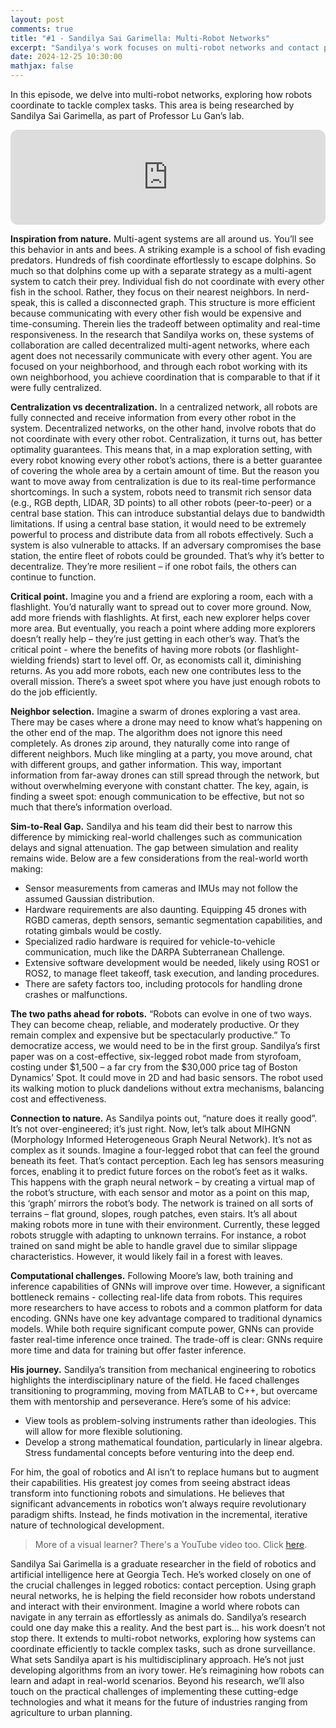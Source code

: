 ```yaml
---
layout: post
comments: true
title: "#1 - Sandilya Sai Garimella: Multi-Robot Networks"
excerpt: "Sandilya's work focuses on multi-robot networks and contact perception using graph neural networks. His research aims to improve how robots coordinate and understand their environment, potentially leading to more versatile and capable robotic systems."
date: 2024-12-25 10:30:00
mathjax: false
---
```


<style>
.post-header h1 {
    font-size: 35px;
}
.post pre,
.post code {
    background-color: #fcfcfc;
    font-size: 13px;
}
.post blockquote {
    font-style: italic;
    background: #f9f9f9;
    border-left: 5px solid #ccc;
    margin: 1.5em 10px;
    padding: 0.5em 10px;
}
</style>

In this episode, we delve into multi-robot networks, exploring how robots coordinate to tackle complex tasks. This area is being researched by Sandilya Sai Garimella, as part of Professor Lu Gan’s lab.

<iframe style="border-radius:12px" src="https://open.spotify.com/embed/episode/0XHV07vqsajxBW9znfMz0P?utm_source=generator&t=0" width="100%" height="152" frameBorder="0" allowfullscreen="" allow="autoplay; clipboard-write; encrypted-media; fullscreen; picture-in-picture" loading="lazy"></iframe>

**Inspiration from nature.** Multi-agent systems are all around us. You’ll see this behavior in ants and bees. A striking example is a school of fish evading predators. Hundreds of fish coordinate effortlessly to escape dolphins. So much so that dolphins come up with a separate strategy as a multi-agent system to catch their prey. Individual fish do not coordinate with every other fish in the school. Rather, they focus on their nearest neighbors. In nerd-speak, this is called a disconnected graph. This structure is more efficient because communicating with every other fish would be expensive and time-consuming. Therein lies the tradeoff between optimality and real-time responsiveness. In the research that Sandilya works on, these systems of collaboration are called decentralized multi-agent networks, where each agent does not necessarily communicate with every other agent. You are focused on your neighborhood, and through each robot working with its own neighborhood, you achieve coordination that is comparable to that if it were fully centralized.

**Centralization vs decentralization.** In a centralized network, all robots are fully connected and receive information from every other robot in the system. Decentralized networks, on the other hand, involve robots that do not coordinate with every other robot. Centralization, it turns out, has better optimality guarantees. This means that, in a map exploration setting, with every robot knowing every other robot’s actions, there is a better guarantee of covering the whole area by a certain amount of time. But the reason you want to move away from centralization is due to its real-time performance shortcomings. In such a system, robots need to transmit rich sensor data (e.g., RGB depth, LIDAR, 3D points) to all other robots (peer-to-peer) or a central base station. This can introduce substantial delays due to bandwidth limitations. If using a central base station, it would need to be extremely powerful to process and distribute data from all robots effectively. Such a system is also vulnerable to attacks. If an adversary compromises the base station, the entire fleet of robots could be grounded. That’s why it’s better to decentralize. They’re more resilient – if one robot fails, the others can continue to function.

**Critical point.** Imagine you and a friend are exploring a room, each with a flashlight. You’d naturally want to spread out to cover more ground. Now, add more friends with flashlights. At first, each new explorer helps cover more area. But eventually, you reach a point where adding more explorers doesn’t really help – they’re just getting in each other’s way. That’s the critical point - where the benefits of having more robots (or flashlight-wielding friends) start to level off. Or, as economists call it, diminishing returns. As you add more robots, each new one contributes less to the overall mission. There’s a sweet spot where you have just enough robots to do the job efficiently.

**Neighbor selection.** Imagine a swarm of drones exploring a vast area. There may be cases where a drone may need to know what’s happening on the other end of the map. The algorithm does not ignore this need completely. As drones zip around, they naturally come into range of different neighbors. Much like mingling at a party, you move around, chat with different groups, and gather information. This way, important information from far-away drones can still spread through the network, but without overwhelming everyone with constant chatter. The key, again, is finding a sweet spot: enough communication to be effective, but not so much that there’s information overload.

**Sim-to-Real Gap.** Sandilya and his team did their best to narrow this difference by mimicking real-world challenges such as communication delays and signal attenuation. The gap between simulation and reality remains wide. Below are a few considerations from the real-world worth making:

* Sensor measurements from cameras and IMUs may not follow the assumed Gaussian distribution.
* Hardware requirements are also daunting. Equipping 45 drones with RGBD cameras, depth sensors, semantic segmentation capabilities, and rotating gimbals would be costly.
* Specialized radio hardware is required for vehicle-to-vehicle communication, much like the DARPA Subterranean Challenge.
* Extensive software development would be needed, likely using ROS1 or ROS2, to manage fleet takeoff, task execution, and landing procedures.
* There are safety factors too, including protocols for handling drone crashes or malfunctions.

**The two paths ahead for robots.** “Robots can evolve in one of two ways. They can become cheap, reliable, and moderately productive. Or they remain complex and expensive but be spectacularly productive.” To democratize access, we would need to be in the first group. Sandilya’s first paper was on a cost-effective, six-legged robot made from styrofoam, costing under $1,500 – a far cry from the $30,000 price tag of Boston Dynamics’ Spot. It could move in 2D and had basic sensors. The robot used its walking motion to pluck dandelions without extra mechanisms, balancing cost and effectiveness.

**Connection to nature.** As Sandilya points out, “nature does it really good”. It’s not over-engineered; it’s just right. Now, let’s talk about MIHGNN (Morphology Informed Heterogeneous Graph Neural Network). It’s not as complex as it sounds. Imagine a four-legged robot that can feel the ground beneath its feet. That’s contact perception. Each leg has sensors measuring forces, enabling it to predict future forces on the robot’s feet as it walks. This happens with the graph neural network – by creating a virtual map of the robot’s structure, with each sensor and motor as a point on this map, this ‘graph’ mirrors the robot’s body. The network is trained on all sorts of terrains – flat ground, slopes, rough patches, even stairs. It’s all about making robots more in tune with their environment. Currently, these legged robots struggle with adapting to unknown terrains. For instance, a robot trained on sand might be able to handle gravel due to similar slippage characteristics. However, it would likely fail in a forest with leaves.

**Computational challenges.** Following Moore’s law, both training and inference capabilities of GNNs will improve over time. However, a significant bottleneck remains - collecting real-life data from robots. This requires more researchers to have access to robots and a common platform for data encoding. GNNs have one key advantage compared to traditional dynamics models. While both require significant compute power, GNNs can provide faster real-time inference once trained. The trade-off is clear: GNNs require more time and data for training but offer faster inference.

**His journey.** Sandilya’s transition from mechanical engineering to robotics highlights the interdisciplinary nature of the field. He faced challenges transitioning to programming, moving from MATLAB to C++, but overcame them with mentorship and perseverance. Here’s some of his advice:

* View tools as problem-solving instruments rather than ideologies. This will allow for more flexible solutioning.
* Develop a strong mathematical foundation, particularly in linear algebra. Stress fundamental concepts before venturing into the deep end.

For him, the goal of robotics and AI isn’t to replace humans but to augment their capabilities. His greatest joy comes from seeing abstract ideas transform into functioning robots and simulations. He believes that significant advancements in robotics won’t always require revolutionary paradigm shifts. Instead, he finds motivation in the incremental, iterative nature of technological development.

> More of a visual learner? There's a YouTube video too. Click [here](https://www.youtube.com/@gatechai).

Sandilya Sai Garimella is a graduate researcher in the field of robotics and artificial intelligence here at Georgia Tech. He’s worked closely on one of the crucial challenges in legged robotics: contact perception. Using graph neural networks, he is helping the field reconsider how robots understand and interact with their environment. Imagine a world where robots can navigate in any terrain as effortlessly as animals do. Sandilya’s research could one day make this a reality. And the best part is… his work doesn’t not stop there. It extends to multi-robot networks, exploring how systems can coordinate efficiently to tackle complex tasks, such as drone surveillance. What sets Sandilya apart is his multidisciplinary approach. He’s not just developing algorithms from an ivory tower. He’s reimagining how robots can learn and adapt in real-world scenarios. Beyond his research, we’ll also touch on the practical challenges of implementing these cutting-edge technologies and what it means for the future of industries ranging from agriculture to urban planning.